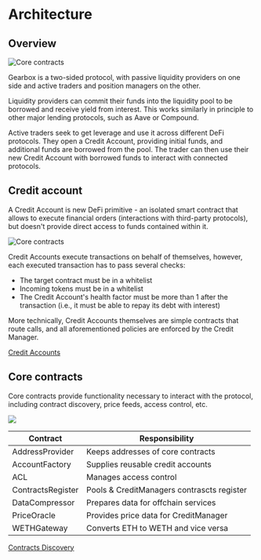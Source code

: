 # Architecture

## Overview 

![Core contracts](/images/architecture.jpg)

Gearbox is a two-sided protocol, with passive liquidity providers on one side and active traders and position managers on the other.

Liquidity providers can commit their funds into the liquidity pool to be borrowed and receive yield from interest. This works similarly in principle to other major lending protocols, such as Aave or Compound.

Active traders seek to get leverage and use it across different DeFi protocols. They open a Credit Account, providing initial funds, and additional funds are borrowed from the pool. The trader can then use their new Credit Account with borrowed funds to interact with connected protocols.

## Credit account

A Credit Account is new DeFi primitive - an isolated smart contract that allows to execute financial orders
(interactions with third-party protocols), but doesn't provide direct access to funds contained within it.

![Core contracts](/images/core/execute-transaction.jpg)

Credit Accounts execute transactions on behalf of themselves, however, each executed transaction has to pass several checks:

- The target contract must be in a whitelist
- Incoming tokens must be in a whitelist 
- The Credit Account's health factor must be more than 1 after the transaction (i.e., it must be able to repay its debt with interest)

More technically, Credit Accounts themselves are simple contracts that route calls, and all aforementioned policies are enforced by the Credit Manager.

[Credit Accounts](../credit/intro.md)


## Core contracts

Core contracts provide functionality necessary to interact with the protocol, including contract discovery, price feeds, access control, etc.

![](/images/core/core.jpg)

| Contract             | Responsibility                              |
| -------------------- | ------------------------------------------- |
| AddressProvider      | Keeps addresses of core contracts           |
| AccountFactory       | Supplies reusable credit accounts           |
| ACL                  | Manages access control                      |
| ContractsRegister    | Pools & CreditManagers contrascts register  |
| DataCompressor       | Prepares data for offchain services         |
| PriceOracle          | Provides price data for CreditManager       |
| WETHGateway          | Converts ETH to WETH and vice versa         |

[Contracts Discovery](./discovery)
